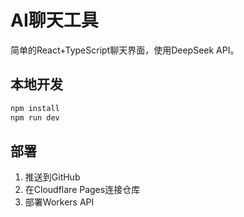 # AI聊天工具

简单的React+TypeScript聊天界面，使用DeepSeek API。

## 本地开发

```bash
npm install
npm run dev
```

## 部署

1. 推送到GitHub
2. 在Cloudflare Pages连接仓库
3. 部署Workers API